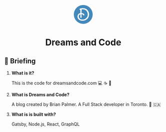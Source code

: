 <p align="center">
  <a href="https://www.dreamsandcode.com">
    <img alt="DreamsandCode" src="https://github.com/dreamsandcode/dreamsandcode.com/blob/master/src/images/dreamsandcode-icon.png" width="60" />
  </a>
</p>
<h1 align="center">
  Dreams and Code 
</h1>

## 🚀 Briefing

1.  **What is it?**

    This is the code for dreamsandcode.com     💻 ☕️ 🌙  
 

1.  **What is Dreams and Code?**

    A blog created by Brian Palmer. A Full Stack developer in Toronto. 🍁 🇨🇦

1.  **What is is built with?**

    Gatsby, Node.js, React, GraphQL 

